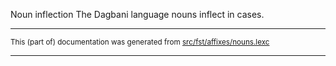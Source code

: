 Noun inflection
The Dagbani language nouns inflect in cases.

* * *

<small>This (part of) documentation was generated from [src/fst/affixes/nouns.lexc](https://github.com/giellalt/lang-dag/blob/main/src/fst/affixes/nouns.lexc)</small>

---

